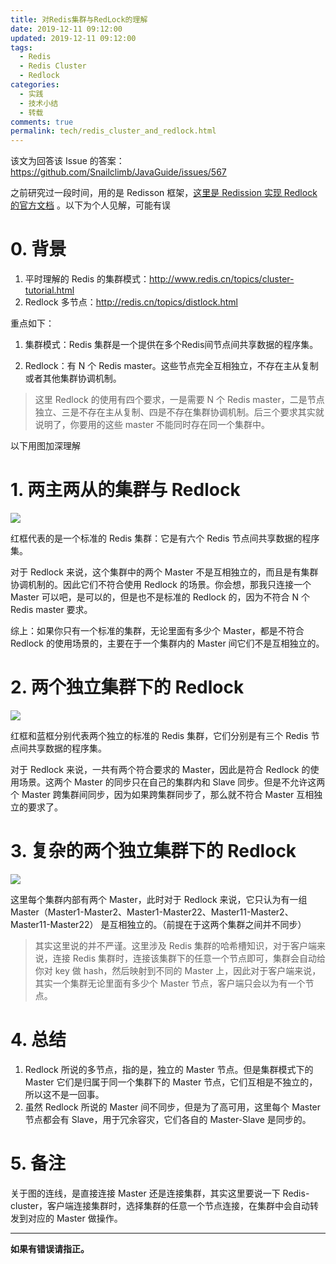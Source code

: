 ```yaml
---
title: 对Redis集群与RedLock的理解
date: 2019-12-11 09:12:00
updated: 2019-12-11 09:12:00
tags:
  - Redis
  - Redis Cluster
  - Redlock
categories: 
  - 实践
  - 技术小结
  - 转载
comments: true
permalink: tech/redis_cluster_and_redlock.html 
---
```


该文为回答该 Issue 的答案：https://github.com/Snailclimb/JavaGuide/issues/567


之前研究过一段时间，用的是 Redisson 框架，[这里是 Redission 实现 Redlock 的官方文档][0] 。以下为个人见解，可能有误

# 0. 背景

1. 平时理解的 Redis 的集群模式：http://www.redis.cn/topics/cluster-tutorial.html
2. Redlock 多节点：http://redis.cn/topics/distlock.html

重点如下：
1. 集群模式：Redis 集群是一个提供在多个Redis间节点间共享数据的程序集。

2. Redlock：有 N 个 Redis master。这些节点完全互相独立，不存在主从复制或者其他集群协调机制。
>这里 Redlock 的使用有四个要求，一是需要 N 个 Redis master，二是节点独立、三是不存在主从复制、四是不存在集群协调机制。后三个要求其实就说明了，你要用的这些 master 不能同时存在同一个集群中。

以下用图加深理解

# 1. 两主两从的集群与 Redlock

![][1]

红框代表的是一个标准的 Redis 集群：它是有六个 Redis 节点间共享数据的程序集。  
  
对于 Redlock 来说，这个集群中的两个 Master 不是互相独立的，而且是有集群协调机制的。因此它们不符合使用 Redlock 的场景。你会想，那我只连接一个 Master 可以吧，是可以的，但是也不是标准的 Redlock 的，因为不符合 N 个 Redis master 要求。

综上：如果你只有一个标准的集群，无论里面有多少个 Master，都是不符合 Redlock 的使用场景的，主要在于一个集群内的 Master 间它们不是互相独立的。

# 2. 两个独立集群下的 Redlock

![][2]

红框和蓝框分别代表两个独立的标准的 Redis 集群，它们分别是有三个 Redis 节点间共享数据的程序集。

对于 Redlock 来说，一共有两个符合要求的 Master，因此是符合 Redlock 的使用场景。这两个 Master 的同步只在自己的集群内和 Slave 同步。但是不允许这两个 Master 跨集群间同步，因为如果跨集群同步了，那么就不符合 Master 互相独立的要求了。

# 3. 复杂的两个独立集群下的 Redlock

![][3]

这里每个集群内部有两个 Master，此时对于 Redlock 来说，它只认为有一组 Master（Master1-Master2、Master1-Master22、Master11-Master2、Master11-Master22） 是互相独立的。（前提在于这两个集群之间并不同步）
>其实这里说的并不严谨。这里涉及 Redis 集群的哈希槽知识，对于客户端来说，连接 Redis 集群时，连接该集群下的任意一个节点即可，集群会自动给你对 key 做 hash，然后映射到不同的 Master 上，因此对于客户端来说，其实一个集群无论里面有多少个 Master 节点，客户端只会以为有一个节点。

# 4. 总结

1. Redlock 所说的多节点，指的是，独立的 Master 节点。但是集群模式下的 Master 它们是归属于同一个集群下的 Master 节点，它们互相是不独立的，所以这不是一回事。
2. 虽然 Redlock 所说的 Master 间不同步，但是为了高可用，这里每个 Master 节点都会有 Slave，用于冗余容灾，它们各自的 Master-Slave 是同步的。

# 5. 备注

关于图的连线，是直接连接 Master 还是连接集群，其实这里要说一下 Redis-cluster，客户端连接集群时，选择集群的任意一个节点连接，在集群中会自动转发到对应的 Master 做操作。  

---

**如果有错误请指正。**

[0]: https://github.com/redisson/redisson/wiki/8.-%E5%88%86%E5%B8%83%E5%BC%8F%E9%94%81%E5%92%8C%E5%90%8C%E6%AD%A5%E5%99%A8#84-%E7%BA%A2%E9%94%81redlock
[1]: https://user-images.githubusercontent.com/15909210/69705013-9e963280-112f-11ea-8d4d-2b2762f3fb54.png
[2]: https://user-images.githubusercontent.com/15909210/69705530-bcb06280-1130-11ea-9a72-d0e40303c59a.png
[3]: https://user-images.githubusercontent.com/15909210/69706179-1b2a1080-1132-11ea-8a24-705452579a8a.png
